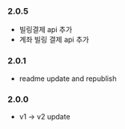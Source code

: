 ### 2.0.5
- 빌링결제 api 추가 
- 계좌 빌링 결제 api 추가 

### 2.0.1
- readme update and republish

### 2.0.0 
- v1 -> v2 update 